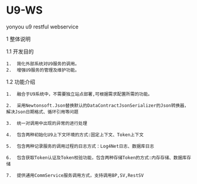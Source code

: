 # U9-WS
yonyou u9 restful webservice

1	整体说明
  
  1.1	开发目的
  
    1.	简化外部系统对U9服务的调用。
    2.	增强U9服务的管理及维护功能。
    
  1.2	功能介绍
  
    1.	融合于U9系统中，不需要独立站点部署,可根据需求配置所需的功能。
    
    2.	采用Newtonsoft.Json替换默认的DataContractJsonSerializer的Json转换器，解决Json日期格式、循环引用等问题
    
    3.	统一对调用中出现的异常的进行处理
    
    4.	包含两种初始化U9上下文环境的方式:固定上下文、Token上下文
    
    5.	包含两种记录服务的调用过程的日志方式：Log4Net日志、数据库日志
    
    6.	包含获取Token认证及Token校验功能，包含两种存储Token的方式:内存存储、数据库存储
    
    7.	提供通用CommService服务调用方式，支持调用BP,SV,RestSV
    
